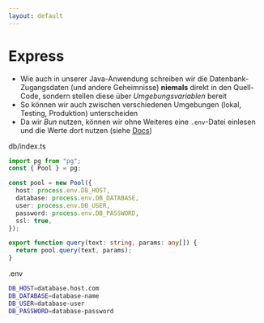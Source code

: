 ```yaml
---
layout: default
---
```


# Express <SubHeading text="Datenbank-Anbindung"/>

<div class="grid grid-cols-12 gap-6">
<div class="col-span-12">

- Wie auch in unserer Java-Anwendung schreiben wir die Datenbank-Zugangsdaten (und andere Geheimnisse) **niemals** direkt in den Quell-Code, sondern stellen diese über _Umgebungsvariablen_ bereit
- So können wir auch zwischen verschiedenen Umgebungen (lokal, Testing, Produktion) unterscheiden
- Da wir _Bun_ nutzen, können wir ohne Weiteres eine `.env`-Datei einlesen und die Werte dort nutzen (siehe [Docs](https://bun.sh/docs/runtime/env))

</div>
<div class="col-span-6">

<Filename>db/index.ts</Filename>

```ts
import pg from "pg";
const { Pool } = pg;

const pool = new Pool({
  host: process.env.DB_HOST,
  database: process.env.DB_DATABASE,
  user: process.env.DB_USER,
  password: process.env.DB_PASSWORD,
  ssl: true,
});

export function query(text: string, params: any[]) {
  return pool.query(text, params);
}
```

</div>
<div class="col-span-6">

<Filename>.env</Filename>

```sh
DB_HOST=database.host.com
DB_DATABASE=database-name
DB_USER=database-user
DB_PASSWORD=database-password
```

</div>
</div>

<PageNumber/>

